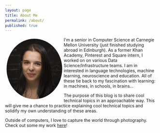 ```yaml
---
layout: page
title: About Me
permalink: /about/
published: true
---
```


<img class="img-circle" style="border-radius: 50%;max-height: 200px; float: left; margin: 5px" src="/assets/img/profile.jpg">

I'm a senior in Computer Science at Carnegie Mellon University (just finished studying abroad in Edinburgh). As a former Khan Academy, Pinterest and Square intern, I worked on on various Data Science/Infrastructure teams. 
I am in interested in language technologies, machine learning, neuroscience and education. All of these tie back to my fascination with learning: in machines, in schools, in brains...

The purpose of this blog is to share cool technical topics in an approachable way. This will give me a chance to practice explaining cool technical topics and solidify my own understanding of these areas. 

Outside of computers, I love to capture the world through photography. Check out some my work [here](http://www.viewbug.com/member/meowninja)! 


